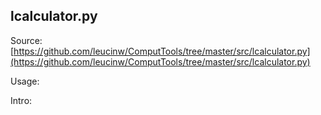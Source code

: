 ## lcalculator.py

Source: [https://github.com/leucinw/ComputTools/tree/master/src/lcalculator.py](https://github.com/leucinw/ComputTools/tree/master/src/lcalculator.py)

Usage:

Intro:

